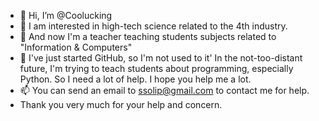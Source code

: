 - 👋 Hi, I’m @Coolucking
- 👀 I am interested in high-tech science related to the 4th industry.
- 🌱 And now I'm a teacher teaching students subjects related to "Information & Computers"
- 💞️ I've just started GitHub, so I'm not used to it' In the not-too-distant future, I'm trying to teach students about programming, especially Python. So I need a lot of help. I hope you help me a lot.
- 📫 You can send an email to ssolip@gmail.com to contact me for help.
- Thank you very much for your help and concern.

<!---
Coolucking/Coolucking is a ✨ special ✨ repository because its `README.md` (this file) appears on your GitHub profile.
You can click the Preview link to take a look at your changes.
--->
